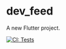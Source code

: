 # dev_feed

A new Flutter project.

[![CI: Tests](https://github.com/htetlynnhtun/dev_feed/actions/workflows/main.yml/badge.svg?event=pull_request)](https://github.com/htetlynnhtun/dev_feed/actions/workflows/main.yml)

